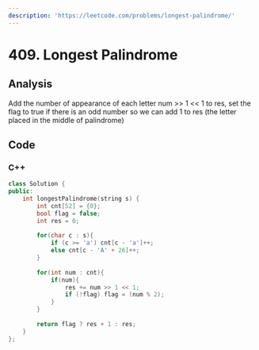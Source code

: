 ```yaml
---
description: 'https://leetcode.com/problems/longest-palindrome/'
---
```


# 409. Longest Palindrome

## Analysis

Add the number of appearance of each letter num &gt;&gt; 1 &lt;&lt; 1 to res, set the flag to true if there is an odd number so we can add 1 to res \(the letter placed in the middle of palindrome\)

## Code

### C++

```cpp
class Solution {
public:
    int longestPalindrome(string s) {
        int cnt[52] = {0};
        bool flag = false;
        int res = 0;
        
        for(char c : s){
            if (c >= 'a') cnt[c - 'a']++;
            else cnt[c - 'A' + 26]++;
        }
        
        for(int num : cnt){
            if(num){
                res += num >> 1 << 1;
                if (!flag) flag = (num % 2);
            }
        }
        
        return flag ? res + 1 : res;
    }
};
```

